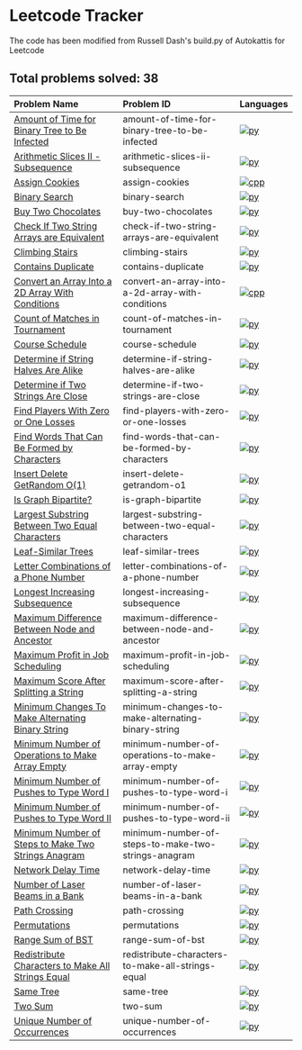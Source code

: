 # Leetcode Tracker

The code has been modified from Russell Dash's build.py of Autokattis for Leetcode

## Total problems solved: 38

|Problem Name|Problem ID|Languages|
|:---|:---|:---|
|[Amount of Time for Binary Tree to Be Infected](https://leetcode.com/problems/amount-of-time-for-binary-tree-to-be-infected)| amount-of-time-for-binary-tree-to-be-infected |[![py](https://github.com/abrahamcalf/programming-languages-logos/blob/master/src/python/python_24x24.png)](src/Amount%20of%20Time%20for%20Binary%20Tree%20to%20Be%20Infected/amount-of-time-for-binary-tree-to-be-infected.py)|
|[Arithmetic Slices II - Subsequence](https://leetcode.com/problems/arithmetic-slices-ii-subsequence)| arithmetic-slices-ii-subsequence |[![py](https://github.com/abrahamcalf/programming-languages-logos/blob/master/src/python/python_24x24.png)](src/Arithmetic%20Slices%20II%20-%20Subsequence/arithmetic-slices-ii-subsequence.py)|
|[Assign Cookies](https://leetcode.com/problems/assign-cookies)| assign-cookies |[![cpp](https://github.com/abrahamcalf/programming-languages-logos/blob/master/src/cpp/cpp_24x24.png)](src/Assign%20Cookies/assign-cookies.cpp)|
|[Binary Search](https://leetcode.com/problems/binary-search)| binary-search |[![py](https://github.com/abrahamcalf/programming-languages-logos/blob/master/src/python/python_24x24.png)](src/Binary%20Search/binary-search.py)|
|[Buy Two Chocolates](https://leetcode.com/problems/buy-two-chocolates)| buy-two-chocolates |[![py](https://github.com/abrahamcalf/programming-languages-logos/blob/master/src/python/python_24x24.png)](src/Buy%20Two%20Chocolates/buy-two-chocolates.py)|
|[Check If Two String Arrays are Equivalent](https://leetcode.com/problems/check-if-two-string-arrays-are-equivalent)| check-if-two-string-arrays-are-equivalent |[![py](https://github.com/abrahamcalf/programming-languages-logos/blob/master/src/python/python_24x24.png)](src/Check%20If%20Two%20String%20Arrays%20are%20Equivalent/check-if-two-string-arrays-are-equivalent.py)|
|[Climbing Stairs](https://leetcode.com/problems/climbing-stairs)| climbing-stairs |[![py](https://github.com/abrahamcalf/programming-languages-logos/blob/master/src/python/python_24x24.png)](src/Climbing%20Stairs/climbing-stairs.py)|
|[Contains Duplicate](https://leetcode.com/problems/contains-duplicate)| contains-duplicate |[![py](https://github.com/abrahamcalf/programming-languages-logos/blob/master/src/python/python_24x24.png)](src/Contains%20Duplicate/contains-duplicate.py)|
|[Convert an Array Into a 2D Array With Conditions](https://leetcode.com/problems/convert-an-array-into-a-2d-array-with-conditions)| convert-an-array-into-a-2d-array-with-conditions |[![cpp](https://github.com/abrahamcalf/programming-languages-logos/blob/master/src/cpp/cpp_24x24.png)](src/Convert%20an%20Array%20Into%20a%202D%20Array%20With%20Conditions/convert-an-array-into-a-2d-array-with-conditions.cpp)|
|[Count of Matches in Tournament](https://leetcode.com/problems/count-of-matches-in-tournament)| count-of-matches-in-tournament |[![py](https://github.com/abrahamcalf/programming-languages-logos/blob/master/src/python/python_24x24.png)](src/Count%20of%20Matches%20in%20Tournament/count-of-matches-in-tournament.py)|
|[Course Schedule](https://leetcode.com/problems/course-schedule)| course-schedule |[![py](https://github.com/abrahamcalf/programming-languages-logos/blob/master/src/python/python_24x24.png)](src/Course%20Schedule/course-schedule.py)|
|[Determine if String Halves Are Alike](https://leetcode.com/problems/determine-if-string-halves-are-alike)| determine-if-string-halves-are-alike |[![py](https://github.com/abrahamcalf/programming-languages-logos/blob/master/src/python/python_24x24.png)](src/Determine%20if%20String%20Halves%20Are%20Alike/determine-if-string-halves-are-alike.py)|
|[Determine if Two Strings Are Close](https://leetcode.com/problems/determine-if-two-strings-are-close)| determine-if-two-strings-are-close |[![py](https://github.com/abrahamcalf/programming-languages-logos/blob/master/src/python/python_24x24.png)](src/Determine%20if%20Two%20Strings%20Are%20Close/determine-if-two-strings-are-close.py)|
|[Find Players With Zero or One Losses](https://leetcode.com/problems/find-players-with-zero-or-one-losses)| find-players-with-zero-or-one-losses |[![py](https://github.com/abrahamcalf/programming-languages-logos/blob/master/src/python/python_24x24.png)](src/Find%20Players%20With%20Zero%20or%20One%20Losses/find-players-with-zero-or-one-losses.py)|
|[Find Words That Can Be Formed by Characters](https://leetcode.com/problems/find-words-that-can-be-formed-by-characters)| find-words-that-can-be-formed-by-characters |[![py](https://github.com/abrahamcalf/programming-languages-logos/blob/master/src/python/python_24x24.png)](src/Find%20Words%20That%20Can%20Be%20Formed%20by%20Characters/find-words-that-can-be-formed-by-characters.py)|
|[Insert Delete GetRandom O(1)](https://leetcode.com/problems/insert-delete-getrandom-o1)| insert-delete-getrandom-o1 |[![py](https://github.com/abrahamcalf/programming-languages-logos/blob/master/src/python/python_24x24.png)](src/Insert%20Delete%20GetRandom%20O(1)/insert-delete-getrandom-o1.py)|
|[Is Graph Bipartite?](https://leetcode.com/problems/is-graph-bipartite)| is-graph-bipartite |[![py](https://github.com/abrahamcalf/programming-languages-logos/blob/master/src/python/python_24x24.png)](src/Is%20Graph%20Bipartite%3f/is-graph-bipartite.py)|
|[Largest Substring Between Two Equal Characters](https://leetcode.com/problems/largest-substring-between-two-equal-characters)| largest-substring-between-two-equal-characters |[![py](https://github.com/abrahamcalf/programming-languages-logos/blob/master/src/python/python_24x24.png)](src/Largest%20Substring%20Between%20Two%20Equal%20Characters/largest-substring-between-two-equal-characters.py)|
|[Leaf-Similar Trees](https://leetcode.com/problems/leaf-similar-trees)| leaf-similar-trees |[![py](https://github.com/abrahamcalf/programming-languages-logos/blob/master/src/python/python_24x24.png)](src/Leaf-Similar%20Trees/leaf-similar-trees.py)|
|[Letter Combinations of a Phone Number](https://leetcode.com/problems/letter-combinations-of-a-phone-number)| letter-combinations-of-a-phone-number |[![py](https://github.com/abrahamcalf/programming-languages-logos/blob/master/src/python/python_24x24.png)](src/Letter%20Combinations%20of%20a%20Phone%20Number/letter-combinations-of-a-phone-number.py)|
|[Longest Increasing Subsequence](https://leetcode.com/problems/longest-increasing-subsequence)| longest-increasing-subsequence |[![py](https://github.com/abrahamcalf/programming-languages-logos/blob/master/src/python/python_24x24.png)](src/Longest%20Increasing%20Subsequence/longest-increasing-subsequence.py)|
|[Maximum Difference Between Node and Ancestor](https://leetcode.com/problems/maximum-difference-between-node-and-ancestor)| maximum-difference-between-node-and-ancestor |[![py](https://github.com/abrahamcalf/programming-languages-logos/blob/master/src/python/python_24x24.png)](src/Maximum%20Difference%20Between%20Node%20and%20Ancestor/maximum-difference-between-node-and-ancestor.py)|
|[Maximum Profit in Job Scheduling](https://leetcode.com/problems/maximum-profit-in-job-scheduling)| maximum-profit-in-job-scheduling |[![py](https://github.com/abrahamcalf/programming-languages-logos/blob/master/src/python/python_24x24.png)](src/Maximum%20Profit%20in%20Job%20Scheduling/maximum-profit-in-job-scheduling.py)|
|[Maximum Score After Splitting a String](https://leetcode.com/problems/maximum-score-after-splitting-a-string)| maximum-score-after-splitting-a-string |[![py](https://github.com/abrahamcalf/programming-languages-logos/blob/master/src/python/python_24x24.png)](src/Maximum%20Score%20After%20Splitting%20a%20String/maximum-score-after-splitting-a-string.py)|
|[Minimum Changes To Make Alternating Binary String](https://leetcode.com/problems/minimum-changes-to-make-alternating-binary-string)| minimum-changes-to-make-alternating-binary-string |[![py](https://github.com/abrahamcalf/programming-languages-logos/blob/master/src/python/python_24x24.png)](src/Minimum%20Changes%20To%20Make%20Alternating%20Binary%20String/minimum-changes-to-make-alternating-binary-string.py)|
|[Minimum Number of Operations to Make Array Empty](https://leetcode.com/problems/minimum-number-of-operations-to-make-array-empty)| minimum-number-of-operations-to-make-array-empty |[![py](https://github.com/abrahamcalf/programming-languages-logos/blob/master/src/python/python_24x24.png)](src/Minimum%20Number%20of%20Operations%20to%20Make%20Array%20Empty/minimum-number-of-operations-to-make-array-empty.py)|
|[Minimum Number of Pushes to Type Word I](https://leetcode.com/problems/minimum-number-of-pushes-to-type-word-i)| minimum-number-of-pushes-to-type-word-i |[![py](https://github.com/abrahamcalf/programming-languages-logos/blob/master/src/python/python_24x24.png)](src/Minimum%20Number%20of%20Pushes%20to%20Type%20Word%20I/minimum-number-of-pushes-to-type-word-i.py)|
|[Minimum Number of Pushes to Type Word II](https://leetcode.com/problems/minimum-number-of-pushes-to-type-word-ii)| minimum-number-of-pushes-to-type-word-ii |[![py](https://github.com/abrahamcalf/programming-languages-logos/blob/master/src/python/python_24x24.png)](src/Minimum%20Number%20of%20Pushes%20to%20Type%20Word%20II/minimum-number-of-pushes-to-type-word-ii.py)|
|[Minimum Number of Steps to Make Two Strings Anagram](https://leetcode.com/problems/minimum-number-of-steps-to-make-two-strings-anagram)| minimum-number-of-steps-to-make-two-strings-anagram |[![py](https://github.com/abrahamcalf/programming-languages-logos/blob/master/src/python/python_24x24.png)](src/Minimum%20Number%20of%20Steps%20to%20Make%20Two%20Strings%20Anagram/minimum-number-of-steps-to-make-two-strings-anagram.py)|
|[Network Delay Time](https://leetcode.com/problems/network-delay-time)| network-delay-time |[![py](https://github.com/abrahamcalf/programming-languages-logos/blob/master/src/python/python_24x24.png)](src/Network%20Delay%20Time/network-delay-time.py)|
|[Number of Laser Beams in a Bank](https://leetcode.com/problems/number-of-laser-beams-in-a-bank)| number-of-laser-beams-in-a-bank |[![py](https://github.com/abrahamcalf/programming-languages-logos/blob/master/src/python/python_24x24.png)](src/Number%20of%20Laser%20Beams%20in%20a%20Bank/number-of-laser-beams-in-a-bank.py)|
|[Path Crossing](https://leetcode.com/problems/path-crossing)| path-crossing |[![py](https://github.com/abrahamcalf/programming-languages-logos/blob/master/src/python/python_24x24.png)](src/Path%20Crossing/path-crossing.py)|
|[Permutations](https://leetcode.com/problems/permutations)| permutations |[![py](https://github.com/abrahamcalf/programming-languages-logos/blob/master/src/python/python_24x24.png)](src/Permutations/permutations.py)|
|[Range Sum of BST](https://leetcode.com/problems/range-sum-of-bst)| range-sum-of-bst |[![py](https://github.com/abrahamcalf/programming-languages-logos/blob/master/src/python/python_24x24.png)](src/Range%20Sum%20of%20BST/range-sum-of-bst.py)|
|[Redistribute Characters to Make All Strings Equal](https://leetcode.com/problems/redistribute-characters-to-make-all-strings-equal)| redistribute-characters-to-make-all-strings-equal |[![py](https://github.com/abrahamcalf/programming-languages-logos/blob/master/src/python/python_24x24.png)](src/Redistribute%20Characters%20to%20Make%20All%20Strings%20Equal/redistribute-characters-to-make-all-strings-equal.py)|
|[Same Tree](https://leetcode.com/problems/same-tree)| same-tree |[![py](https://github.com/abrahamcalf/programming-languages-logos/blob/master/src/python/python_24x24.png)](src/Same%20Tree/same-tree.py)|
|[Two Sum](https://leetcode.com/problems/two-sum)| two-sum |[![py](https://github.com/abrahamcalf/programming-languages-logos/blob/master/src/python/python_24x24.png)](src/Two%20Sum/two-sum.py)|
|[Unique Number of Occurrences](https://leetcode.com/problems/unique-number-of-occurrences)| unique-number-of-occurrences |[![py](https://github.com/abrahamcalf/programming-languages-logos/blob/master/src/python/python_24x24.png)](src/Unique%20Number%20of%20Occurrences/unique-number-of-occurrences.py)|
